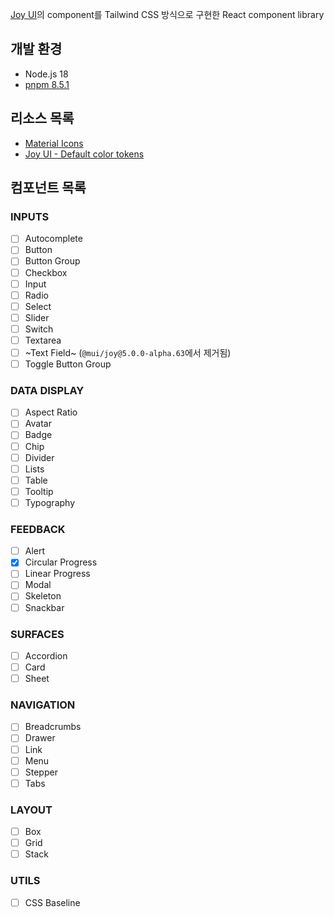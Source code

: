 [Joy UI](https://mui.com/joy-ui/getting-started/)의 component를 Tailwind CSS 방식으로 구현한 React component library

## 개발 환경

- Node.js 18
- [pnpm 8.5.1](https://pnpm.io/)

## 리소스 목록

- [Material Icons](https://fonts.google.com/icons?icon.set=Material+Icons)
- [Joy UI - Default color tokens](https://mui.com/joy-ui/customization/theme-colors/#default-color-tokens)

## 컴포넌트 목록

### INPUTS

- [ ] Autocomplete
- [ ] Button
- [ ] Button Group
- [ ] Checkbox
- [ ] Input
- [ ] Radio
- [ ] Select
- [ ] Slider
- [ ] Switch
- [ ] Textarea
- [ ] ~Text Field~ (`@mui/joy@5.0.0-alpha.63`에서 제거됨)
- [ ] Toggle Button Group

### DATA DISPLAY

- [ ] Aspect Ratio
- [ ] Avatar
- [ ] Badge
- [ ] Chip
- [ ] Divider
- [ ] Lists
- [ ] Table
- [ ] Tooltip
- [ ] Typography

### FEEDBACK

- [ ] Alert
- [x] Circular Progress
- [ ] Linear Progress
- [ ] Modal
- [ ] Skeleton
- [ ] Snackbar

### SURFACES

- [ ] Accordion
- [ ] Card
- [ ] Sheet

### NAVIGATION

- [ ] Breadcrumbs
- [ ] Drawer
- [ ] Link
- [ ] Menu
- [ ] Stepper
- [ ] Tabs

### LAYOUT

- [ ] Box
- [ ] Grid
- [ ] Stack

### UTILS

- [ ] CSS Baseline
